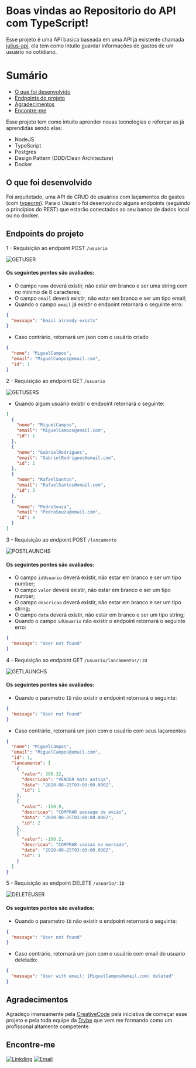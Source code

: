 # Boas vindas ao Repositorio do API com TypeScript!

Esse projeto é uma API basica baseada em uma API já existente chamada <a href="https://github.com/sidneyroberto/julius-api">julius-api</a>, ela tem como intuito guardar informações de gastos de um usuário no cotidiano.

# Sumário

- [O que foi desenvolvido](#o-que-foi-desenvolvido)
- [Endpoints do projeto](#endpoints-do-projeto)
- [Agradecimentos](#agradecimentos)
- [Encontre-me](#encontre-me)


Esse projeto tem como intuito aprender novas tecnologias e reforçar as já aprendidas sendo elas:

- NodeJS
- TypeScript
- Postgres
- Design Pattern (DDD/Clean Architecture)
- Docker


## O que foi desenvolvido

Foi arquitetado, uma API de CRUD de usuários com laçamentos de gastos (com <a href="https://typeorm.io/#/">typeorm</a>). 
Para o Usuário foi desenvolvido alguns endpoints (seguindo o princípios do REST) que estarão conectados ao seu banco de dados local ou no docker.

## Endpoints do projeto

1 - Requisição ao endpoint POST `/usuario`

![GETUSER](https://user-images.githubusercontent.com/80548535/144721757-ad2c43a7-29d9-42b9-9f3d-d754b123772e.png)

#### Os seguintes pontos são avaliados:

- O campo `nome` deverá existir, não estar em branco e ser uma string com no mínimo de 8 caracteres;
- O campo `email` deverá existir, não estar em branco e ser um tipo email;
- Quando o campo `email` já existir o endpoint retornará o seguinte erro:

```json
{
  "message": "Email already exists"
}
```
- Caso contrário, retornará um json com o usuário criado

```json
{
  "nome": "MiguelCampos",
  "email": "MiguelCampos@email.com",
  "id": 1
}
```

2 - Requisição ao endpoint GET `/usuario`

![GETUSERS](https://user-images.githubusercontent.com/80548535/144721957-a6aa8c01-f4a0-490e-b2b7-9ec8788678e3.png)

- Quando algum usuário existir o endpoint retornará o seguinte:

```json
[
  {
    "nome": "MiguelCampos",
    "email": "MiguelCampos@email.com",
    "id": 1
  },
  {
    "nome": "GabrielRodrigues",
    "email": "GabrielRodrigues@email.com",
    "id": 2
  },
  {
    "nome": "RafaelSantos",
    "email": "RafaelSantos@email.com",
    "id": 3
  },
  {
    "nome": "PedroSouza",
    "email": "PedroSouza@email.com",
    "id": 4
  }
]
```

3 - Requisição ao endpoint POST `/lancamento`

![POSTLAUNCHS](https://user-images.githubusercontent.com/80548535/144722385-1f237539-ae80-4a91-9fee-4f8edf18d801.png)

#### Os seguintes pontos são avaliados:

- O campo `idUsuario` deverá existir, não estar em branco e ser um tipo number;
- O campo `valor` deverá existir, não estar em branco e ser um tipo number;
- O campo `descricao` deverá existir, não estar em branco e ser um tipo string;
- O campo `data` deverá existir, não estar em branco e ser um tipo string;
- Quando o campo `idUsuario` não existir o endpoint retornará o seguinte erro:

```json
{
  "message": "User not found"
}
```

4 - Requisição ao endpoint GET `/usuario/lancamentos/:ID`

![GETLAUNCHS](https://user-images.githubusercontent.com/80548535/144722434-a125be62-ff73-4562-a718-8fbc5f02adeb.png)

#### Os seguintes pontos são avaliados:

- Quando o parametro `ID` não existir o endpoint retornará o seguinte:

```json
{
  "message": "User not found"
}
```

- Caso contrário, retornará um json com o usuário com seus laçamentos

```json
{
  "nome": "MiguelCampos",
  "email": "MiguelCampos@email.com",
  "id": 1,
  "lancamento": [
    {
      "valor": 300.32,
      "descricao": "VENDER moto antiga",
      "data": "2020-08-25T03:00:00.000Z",
      "id": 1
    },
    {
      "valor": -150.9,
      "descricao": "COMPRAR passage de avião",
      "data": "2020-08-25T03:00:00.000Z",
      "id": 2
    },
    {
      "valor": -100.2,
      "descricao": "COMPRAR coisas no mercado",
      "data": "2020-08-25T03:00:00.000Z",
      "id": 3
    }
  ]
}
```

5 - Requisição ao endpoint DELETE `/usuario/:ID`

![DELETEUSER](https://user-images.githubusercontent.com/80548535/144722710-a9154b9a-d00b-4eb2-b170-c69d9ec6b9d4.png)

#### Os seguintes pontos são avaliados:

- Quando o parametro `ID` não existir o endpoint retornará o seguinte:

```json
{
  "message": "User not found"
}
```
- Caso contrário, retornará um json com o usuário com email do usuario deletado:

```json
{
  "message": "User with email: [MiguelCampos@email.com] deleted"
}
```

## Agradecimentos

Agradeço imensamente pela <a href="https://www.creativecode.art.br/">CreativeCode</a> pela iniciativa de começar esse projeto e pela toda equipe da <a href="https://www.betrybe.com/">Trybe</a> que vem me formando como um profissonal altamente competente.

## Encontre-me
[![Linkding](https://img.shields.io/badge/LinkedIn-0077B5?style=for-the-badge&logo=linkedin&logoColor=white)](https://www.linkedin.com/in/miguel-campos-6b7243203/)
[![Email](https://img.shields.io/badge/Gmail-D14836?style=for-the-badge&logo=gmail&logoColor=white)](mailto:1hamander@gmail.com)
